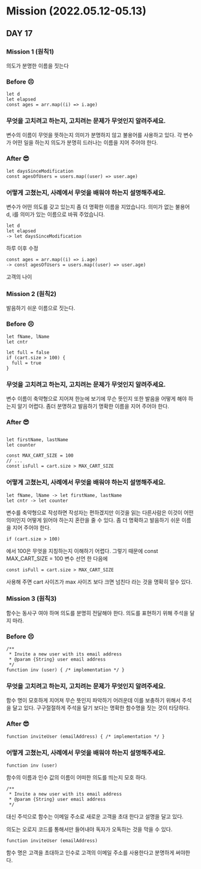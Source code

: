 # Mission (2022.05.12-05.13)
## DAY 17

### Mission 1 (원칙1)
의도가 분명한 이름을 짓는다

### Before 😣

```
let d
let elapsed
const ages = arr.map((i) => i.age)
```

### 무엇을 고치려고 하는지, 고치려는 문제가 무엇인지 알려주세요.
변수의 이름이 무엇을 뜻하는지 의미가 분명하지 않고 불용어를 사용하고 있다.
각 변수가 어떤 일을 하는지 의도가 분명히 드러나는 이름을 지어 주어야 한다.

### After 😎

```
let daysSinceModification
const agesOfUsers = users.map((user) => user.age)
```

### 어떻게 고쳤는지, 사례에서 무엇을 배워야 하는지 설명해주세요.

변수가 어떤 의도를 갖고 있는지 좀 더 명확한 이름을 지었습니다.
의미가 없는 불용어 d, i를 의미가 있는 이름으로 바꿔 주었습니다.

```
let d 
let elapsed 
-> let daysSinceModification
```
하루 이후 수정
```
const ages = arr.map((i) => i.age)
-> const agesOfUsers = users.map((user) => user.age)
```
고객의 나이


### Mission 2 (원칙2)
발음하기 쉬운 이름으로 짓는다.

### Before 😣

```
let fName, lName
let cntr

let full = false
if (cart.size > 100) {
  full = true
}
```

### 무엇을 고치려고 하는지, 고치려는 문제가 무엇인지 알려주세요.
변수 이름이 축약형으로 지어져 한눈에 보기에 무슨 뜻인지 또한 발음을 어떻게 해야 하는지
알기 어렵다. 좀더 분명하고 발음하기 명확한 이름을 지어 주어야 한다.

### After 😎
```

let firstName, lastName
let counter

const MAX_CART_SIZE = 100
// ...
const isFull = cart.size > MAX_CART_SIZE
```
### 어떻게 고쳤는지, 사례에서 무엇을 배워야 하는지 설명해주세요.

```
let fName, lName -> let firstName, lastName
let cntr -> let counter

```
변수를 축약형으로 작성하면 작성자는 편하겠지만 이것을 읽는 다른사람은 이것이 어떤 의미인지
어떻게 읽어야 하는지 혼란을 줄 수 있다. 좀 더 명확하고 발음하기 쉬운 이름을 지어 주어야 한다.

```
if (cart.size > 100)
```
에서 100은 무엇을 지칭하는지 이해하기 어렵다.
그렇기 때문에 const MAX_CART_SIZE = 100 변수 선언 한 다음에

```
const isFull = cart.size > MAX_CART_SIZE
```
사용해 주면 cart 사이즈가 max 사이즈 보다 크면 넘친다 라는 것을 명확히 알수 있다.


### Mission 3 (원칙3)
함수는 동사구 여야 하며 의도를 분명히 전달해야 한다.
의도를 표현하기 위해 주석을 달지 마라. 

### Before 😣

```
/**
 * Invite a new user with its email address
 * @param {String} user email address
 */
function inv (user) { /* implementation */ }
```
### 무엇을 고치려고 하는지, 고치려는 문제가 무엇인지 알려주세요.
함수 명이 모호하게 지어져 무슨 뜻인지 파악하기 어려운데 이를 보충하기 위해서 주석을
달고 있다. 구구절절하게 주석을 달기 보다는 명확한 함수명을 짓는 것이 타당하다.
  
### After 😎  

```
function inviteUser (emailAddress) { /* implementation */ }
```
### 어떻게 고쳤는지, 사례에서 무엇을 배워야 하는지 설명해주세요.

```
function inv (user)
```
함수의 이름과 인수 값의 이름이 어떠한 의도를 띄는지 모호 하다.

```
/**
 * Invite a new user with its email address
 * @param {String} user email address
 */ 
 ``` 
대신 주석으로 함수는 이메일 주소로 새로운 고객을 초대 한다고 설명을 달고 있다.

의도는 오로지 코드를 통해서만 들어내야 독자가 오독하는 것을 막을 수 있다.

```
function inviteUser (emailAddress)
```

함수 명은 고객을 초대하고 인수로 고객의 이메일 주소를 사용한다고 분명하게 써야한다.
